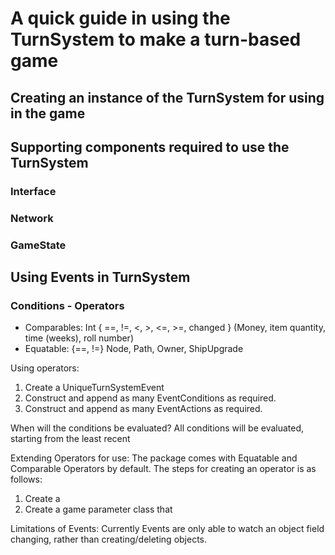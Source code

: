 # A quick guide in using the TurnSystem to make a turn-based game

## Creating an instance of the TurnSystem for using in the game

## Supporting components required to use the TurnSystem
### Interface
### Network
### GameState

##  Using Events in TurnSystem

### Conditions - Operators
* Comparables: Int { ==, !=, <, >, <=, >=, changed } (Money, item quantity, time (weeks), roll number)
* Equatable: {==, !=} Node, Path, Owner, ShipUpgrade

Using operators:
1. Create a UniqueTurnSystemEvent
2. Construct and append as many EventConditions as required.
3. Construct and append as many EventActions as required.

When will the conditions be evaluated?
All conditions will be evaluated, starting from the least recent

Extending Operators for use:
The package comes with Equatable and Comparable Operators by default. The steps for creating an operator is as follows:

1. Create a
2. Create a game parameter class that 

Limitations of Events:
Currently Events are only able to watch an object field changing, rather than creating/deleting objects.
